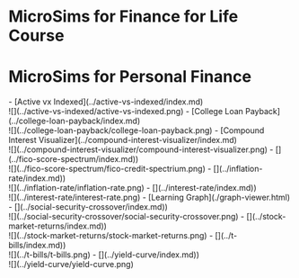 # MicroSims for Finance for Life Course

# MicroSims for Personal Finance

<div class="grid cards" markdown>
- [Active vx Indexed](../active-vs-indexed/index.md)<br/>![](../active-vs-indexed/active-vs-indexed.png)
- [College Loan Payback](../college-loan-payback/index.md)<br/>![](../college-loan-payback/college-loan-payback.png)
- [Compound Interest Visualizer](../compound-interest-visualizer/index.md)<br/>![](../compound-interest-visualizer/compound-interest-visualizer.png)
- [](../fico-score-spectrum/index.md))<br/>![](../fico-score-spectrum/fico-credit-spectrium.png)
- [](../inflation-rate/index.md))<br/>![](../inflation-rate/inflation-rate.png)
- [](../interest-rate/index.md))<br/>![](../interest-rate/interest-rate.png)
- [Learning Graph](./graph-viewer.html)
- [](../social-security-crossover/index.md))<br/>![](../social-security-crossover/social-security-crossover.png)
- [](../stock-market-returns/index.md))<br/>![](../stock-market-returns/stock-market-returns.png)
- [](../t-bills/index.md))<br/>![](../t-bills/t-bills.png)
- [](../yield-curve/index.md))<br/>![](../yield-curve/yield-curve.png)
</div>